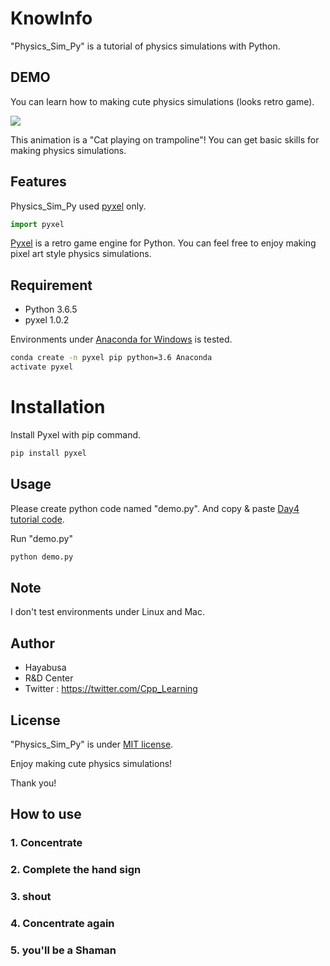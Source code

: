 # KnowInfo

"Physics_Sim_Py" is a tutorial of physics simulations with Python.

## DEMO

You can learn how to making cute physics simulations (looks retro game).

![](https://cpp-learning.com/wp-content/uploads/2019/05/pyxel-190505-161951.gif)

This animation is a "Cat playing on trampoline"!
You can get basic skills for making physics simulations.

## Features

Physics_Sim_Py used [pyxel](https://github.com/kitao/pyxel) only.

```python
import pyxel
```
[Pyxel](https://github.com/kitao/pyxel) is a retro game engine for Python.
You can feel free to enjoy making pixel art style physics simulations.

## Requirement

* Python 3.6.5
* pyxel 1.0.2

Environments under [Anaconda for Windows](https://www.anaconda.com/distribution/) is tested.

```bash
conda create -n pyxel pip python=3.6 Anaconda
activate pyxel
```

# Installation

Install Pyxel with pip command.

```bash
pip install pyxel
```

## Usage

Please create python code named "demo.py".
And copy &amp; paste [Day4 tutorial code](https://cpp-learning.com/pyxel_physical_sim4/).

Run "demo.py"

```bash
python demo.py
```

## Note

I don't test environments under Linux and Mac.

## Author

* Hayabusa
* R&D Center
* Twitter : https://twitter.com/Cpp_Learning

## License

"Physics_Sim_Py" is under [MIT license](https://en.wikipedia.org/wiki/MIT_License).

Enjoy making cute physics simulations!

Thank you!
## How to use
### 1. Concentrate
### 2. Complete the hand sign
### 3. shout
### 4. Concentrate again
### 5. you'll be a Shaman